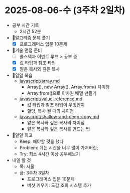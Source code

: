 # 2025-08-06-수 (3주차 2일차)

- 공부 시간 기록
  - 2시간 52분
- 🧠알고리즘 문제 풀기
  - [x] 프로그래머스 입문 10문제
- 🤝기술 면접 준비
  - [ ] 콜스택과 이벤트 루프 > 공부 중
  - [x] 값 타입과 참조 타입
  - [x] 얕은 복사와 깊은 복사
- 🔄일일 복습
  - [javascript/array.md](/javascript/array.md)
    - Array(), new Array(), Array.from() 차이점
    - Array.from()으로 이차원 배열 만들기
  - [javascript/value-reference.md](/javascript/value-reference.md)
    - 값 타입과 참조 타입이 무엇인지
    - 할당, 복사 될 때의 차이점
  - [javascript/shallow-and-deep-copy.md](/javascript/shallow-and-deep-copy.md)
    - 얕은 복사와 깊은 복사의 차이점
    - 얕은 복사와 깊은 복사를 만드는 법
- 🔄일일 회고
  - Keep: 해야할 것을 했다
  - Problem: 쉬는 시간을 너무 많이 가져버린;
  - Try: 최소 4시간 이상 공부해보기
- 내일 할 것
  - 목: 서울
  - 금: 3주차 3일차
    - 프로그래머스 입문 10문제
    - 버섯 키우기: 도감 조회 시스템 추가

